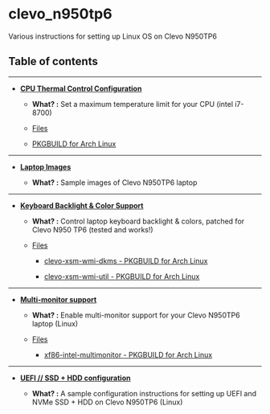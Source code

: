 # clevo_n950tp6
Various instructions for setting up Linux OS on Clevo N950TP6

## Table of contents

----------------

- **[CPU Thermal Control Configuration](https://github.com/Fincer/clevo_n950tp6/blob/master/cpu_thermal_control/notes.md)**

    - **What? :** Set a maximum temperature limit for your CPU (intel i7-8700)

    - [Files](https://github.com/Fincer/clevo_n950tp6/blob/master/cpu_thermal_control)

    - [PKGBUILD for Arch Linux](https://github.com/Fincer/clevo_n950tp6/blob/master/cpu_thermal_control/PKGBUILD)

----------------

- **[Laptop Images](https://github.com/Fincer/clevo_n950tp6/blob/master/images)**

  - **What? :** Sample images of Clevo N950TP6 laptop

----------------

- **[Keyboard Backlight & Color Support](https://github.com/Fincer/clevo_n950tp6/blob/master/keyboard_color_support/notes.md)**

    - **What? :** Control laptop keyboard backlight & colors, patched for Clevo N950 TP6 (tested and works!)

    - [Files](https://github.com/Fincer/clevo_n950tp6/blob/master/cpu_thermal_control)

        - [clevo-xsm-wmi-dkms - PKGBUILD for Arch Linux](https://github.com/Fincer/clevo_n950tp6/blob/master/keyboard_color_support/clevo-xsm-wmi-dkms/PKGBUILD)

        - [clevo-xsm-wmi-util - PKGBUILD for Arch Linux](https://github.com/Fincer/clevo_n950tp6/blob/master/keyboard_color_support/clevo-xsm-wmi-util/PKGBUILD)

----------------

- **[Multi-monitor support](https://github.com/Fincer/clevo_n950tp6/blob/master/multimonitor_and_desktop/xf86-intel-multimonitor/notes.md)**

    - **What? :** Enable multi-monitor support for your Clevo N950TP6 laptop (Linux)

    - [Files](https://github.com/Fincer/clevo_n950tp6/tree/master/multimonitor_and_desktop/xf86-intel-multimonitor)

        - [xf86-intel-multimonitor - PKGBUILD for Arch Linux](https://github.com/Fincer/clevo_n950tp6/blob/master/multimonitor_and_desktop/xf86-intel-multimonitor/PKGBUILD)

----------------

- **[UEFI // SSD + HDD configuration](https://github.com/Fincer/clevo_n950tp6/blob/master/ssd_hdd_uefi/notes.md)**

    - **What? :** A sample configuration instructions for setting up UEFI and NVMe SSD + HDD on Clevo N950TP6 (Linux)
